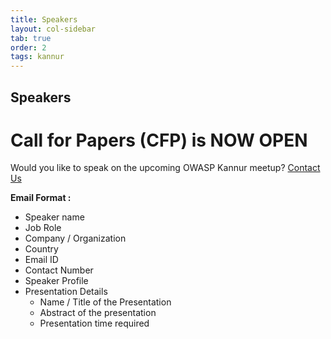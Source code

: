```yaml
---
title: Speakers
layout: col-sidebar
tab: true
order: 2
tags: kannur
---
```


## Speakers
# Call for Papers (CFP) is NOW OPEN

Would you like to speak on the upcoming OWASP Kannur meetup? [Contact Us](mailto:kannur-leaders@owasp.org)

**Email Format :**

- Speaker name
- Job Role
- Company / Organization
- Country
- Email ID
- Contact Number
- Speaker Profile
- Presentation Details
    - Name / Title of the Presentation
    - Abstract of the presentation
    - Presentation time required


<!-- Put whatever you like here: news, screenshots, features, supporters, or remove this file and don't use tabs at all. -->
